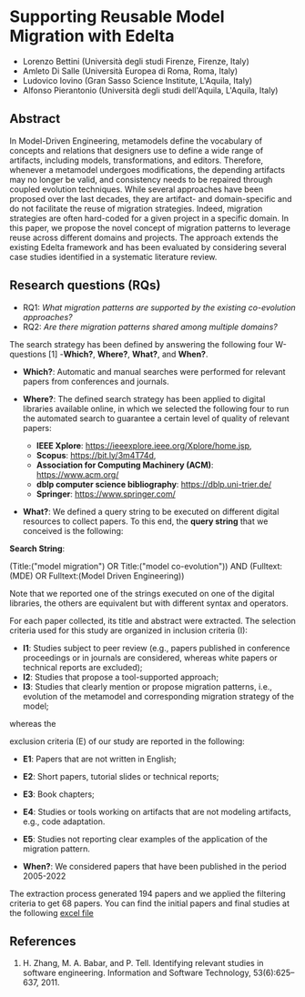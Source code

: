 # Supporting Reusable Model Migration with Edelta
- Lorenzo Bettini (Università degli studi Firenze, Firenze, Italy)
- Amleto Di Salle (Università Europea di Roma, Roma, Italy)
- Ludovico Iovino (Gran Sasso Science Institute, L'Aquila, Italy)
- Alfonso Pierantonio (Università degli studi dell'Aquila, L'Aquila, Italy)

## Abstract
In Model-Driven Engineering, metamodels define the vocabulary of concepts and relations that designers use to define a wide range of artifacts, including models, transformations, and editors. Therefore, whenever a metamodel undergoes modifications, the depending artifacts may no longer be valid, and consistency needs to be repaired through coupled evolution techniques. While several approaches have been proposed over the last decades, they are artifact- and domain-specific and do not facilitate the reuse of migration strategies. Indeed, migration strategies are often hard-coded for a given project in a specific domain. In this paper, we propose the novel concept of migration patterns to leverage reuse across different domains and projects. The approach extends the existing Edelta framework and has been evaluated by considering several case studies identified in a systematic literature review.

## Research questions (RQs)
- RQ1: _What migration patterns are supported by the existing co-evolution approaches?_
- RQ2: _Are there migration patterns shared among multiple domains?_

The search strategy has been defined by answering the following four W-questions [1] -**Which?**, **Where?**, **What?**, and **When?**.

- **Which?**: Automatic and manual searches were performed for relevant papers from conferences and journals.
- **Where?**: The defined search strategy has been applied to digital libraries available online, in which we selected the following four to run the automated search to guarantee a certain level of quality of relevant papers:
   - **IEEE Xplore**: https://ieeexplore.ieee.org/Xplore/home.jsp,
   - **Scopus**: https://bit.ly/3m4T74d,
   - **Association for Computing Machinery (ACM)**: https://www.acm.org/
   - **dblp computer science bibliography**: https://dblp.uni-trier.de/
   - **Springer**: https://www.springer.com/

- **What?**: We defined a query string to be executed on different digital resources to collect papers. To this end, the **query string** that we conceived is the following: 

**Search String**:

(Title:("model migration") OR Title:("model co-evolution")) AND (Fulltext:(MDE) OR Fulltext:(Model Driven Engineering))

Note that we reported one of the strings executed on one of the digital libraries, the others are equivalent but with different syntax and operators.

For each paper collected, its title and abstract were extracted.
The selection criteria used for this study are organized in inclusion criteria (I):
- **I1**: Studies subject to peer review (e.g., papers published in conference proceedings or in journals are considered, whereas white papers or technical reports are excluded);
- **I2**: Studies that propose a tool-supported approach;
- **I3**: Studies that clearly mention or propose migration patterns, i.e., evolution of the metamodel and corresponding migration strategy of the model;

whereas the

exclusion criteria (E) of our study are reported in the following:
- **E1**: Papers that are not written in English;
- **E2**: Short papers, tutorial slides or technical reports;
- **E3**: Book chapters;
- **E4**: Studies or tools working on artifacts that are not modeling artifacts, e.g., code adaptation. 
- **E5**: Studies not reporting clear examples of the application of the migration pattern.

- **When?**: We considered papers that have been published in the period 2005-2022

The extraction process generated 194 papers and we applied the filtering criteria to get 68 papers. You can find the initial papers and final studies at the following [excel file](slr.xlsx)



## References
1. H. Zhang, M. A. Babar, and P. Tell. Identifying relevant studies in software engineering. Information and Software Technology, 53(6):625–637, 2011.
